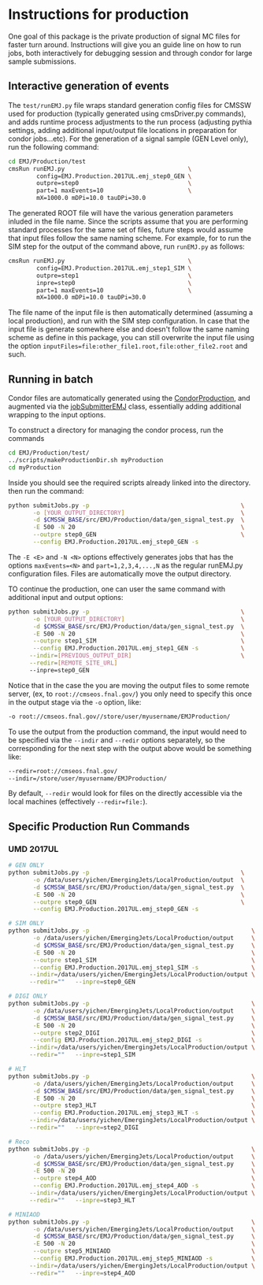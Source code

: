 # Instructions for production

One goal of this package is the private production of signal MC files for faster
turn around. Instructions will give you an guide line on how to run jobs, both
interactively for debugging session and through condor for large sample
submissions.

## Interactive generation of events

The `test/runEMJ.py` file wraps standard generation config files for CMSSW used
for production (typically generated using cmsDriver.py commands), and adds
runtime process adjustments to the run process (adjusting pythia settings, adding
additional input/output file locations in preparation for condor jobs...etc). For
the generation of a signal sample (GEN Level only), run the following command:

```bash
cd EMJ/Production/test
cmsRun runEMJ.py                                   \
        config=EMJ.Production.2017UL.emj_step0_GEN \
        outpre=step0                               \
        part=1 maxEvents=10                        \
        mX=1000.0 mDPi=10.0 tauDPi=30.0
```

The generated ROOT file will have the various generation parameters inluded in
the file name. Since the scripts assume that you are performing standard
processes for the same set of files, future steps would assume that input files
follow the same naming scheme. For example, for to run the SIM step for the
output of the command above, run `runEMJ.py` as follows:

```bash
cmsRun runEMJ.py                                   \
        config=EMJ.Production.2017UL.emj_step1_SIM \
        outpre=step1                               \
        inpre=step0                                \
        part=1 maxEvents=10                        \
        mX=1000.0 mDPi=10.0 tauDPi=30.0
```

The file name of the input file is then automatically determined (assuming a
local production), and run with the SIM step configuration. In case that the
input file is generate somewhere else and doesn't follow the same naming scheme
as define in this package, you can still overwrite the input file using the
option `inputFiles=file:other_file1.root,file:other_file2.root` and such.

## Running in batch

Condor files are automatically generated using the
[CondorProduction](https://github.com/kpedro88/CondorProduction), and augmented
via the [jobSubmitterEMJ](../python/jobSubmitter.py) class, essentially adding
additional wrapping to the input options.

To construct a directory for managing the condor process, run the commands

```bash
cd EMJ/Production/test/
../scripts/makeProductionDir.sh myProduction
cd myProduction
```

Inside you should see the required scripts already linked into the directory.
then run the command:

```bash
python submitJobs.py -p                                           \
       -o [YOUR_OUTPUT_DIRECTORY]                                 \
       -d $CMSSW_BASE/src/EMJ/Production/data/gen_signal_test.py  \
       -E 500 -N 20                                               \
       --outpre step0_GEN                                         \
       --config EMJ.Production.2017UL.emj_step0_GEN -s
```

The `-E <E>` and `-N <N>` options effectively generates jobs that has the options
`maxEvents=<N>` and `part=1,2,3,4,...,N` as the regular runEMJ.py configuration
files. Files are automatically move the output directory.

TO continue the production, one can user the same command with additional input
and output options:

```bash
python submitJobs.py -p                                           \
       -o [YOUR_OUTPUT_DIRECTORY]                                 \
       -d $CMSSW_BASE/src/EMJ/Production/data/gen_signal_test.py  \
       -E 500 -N 20                                               \
       --outpre step1_SIM                                         \
       --config EMJ.Production.2017UL.emj_step1_GEN -s            \
      --indir=[PREVIOUS_OUTPUT_DIR]                               \
      --redir=[REMOTE_SITE_URL]
      --inpre=step0_GEN
```

Notice that in the case the you are moving the output files to some remote
server, (ex, to `root://cmseos.fnal.gov/`) you only need to specify this once in
the output stage via the `-o` option, like:

```bash
-o root://cmseos.fnal.gov//store/user/myusername/EMJProduction/
```

To use the output from the production command, the input would need to be
specified via the `--indir` and `--redir` options separately, so the
corresponding for the next step with the output above would be something like:

```bash
--redir=root://cmseos.fnal.gov/
--indir=/store/user/myusername/EMJProduction/
```

By default, `--redir` would look for files on the directly accessible via the
local machines (effectively `--redir=file:`).

## Specific Production Run Commands

### UMD 2017UL

```bash
# GEN ONLY
python submitJobs.py -p                                           \
       -o /data/users/yichen/EmergingJets/LocalProduction/output  \
       -d $CMSSW_BASE/src/EMJ/Production/data/gen_signal_test.py  \
       -E 500 -N 20                                               \
       --outpre step0_GEN                                         \
       --config EMJ.Production.2017UL.emj_step0_GEN -s

# SIM ONLY
python submitJobs.py -p                                              \
       -o /data/users/yichen/EmergingJets/LocalProduction/output     \
       -d $CMSSW_BASE/src/EMJ/Production/data/gen_signal_test.py     \
       -E 500 -N 20                                                  \
       --outpre step1_SIM                                            \
       --config EMJ.Production.2017UL.emj_step1_SIM -s               \
      --indir=/data/users/yichen/EmergingJets/LocalProduction/output \
      --redir=""   --inpre=step0_GEN

# DIGI ONLY
python submitJobs.py -p                                              \
       -o /data/users/yichen/EmergingJets/LocalProduction/output     \
       -d $CMSSW_BASE/src/EMJ/Production/data/gen_signal_test.py     \
       -E 500 -N 20                                                  \
       --outpre step2_DIGI                                           \
       --config EMJ.Production.2017UL.emj_step2_DIGI -s              \
      --indir=/data/users/yichen/EmergingJets/LocalProduction/output \
      --redir=""   --inpre=step1_SIM

# HLT
python submitJobs.py -p                                              \
       -o /data/users/yichen/EmergingJets/LocalProduction/output     \
       -d $CMSSW_BASE/src/EMJ/Production/data/gen_signal_test.py     \
       -E 500 -N 20                                                  \
       --outpre step3_HLT                                            \
       --config EMJ.Production.2017UL.emj_step3_HLT -s               \
      --indir=/data/users/yichen/EmergingJets/LocalProduction/output \
      --redir=""   --inpre=step2_DIGI

# Reco
python submitJobs.py -p                                              \
       -o /data/users/yichen/EmergingJets/LocalProduction/output     \
       -d $CMSSW_BASE/src/EMJ/Production/data/gen_signal_test.py     \
       -E 500 -N 20                                                  \
       --outpre step4_AOD                                            \
       --config EMJ.Production.2017UL.emj_step4_AOD -s               \
      --indir=/data/users/yichen/EmergingJets/LocalProduction/output \
      --redir=""   --inpre=step3_HLT

# MINIAOD
python submitJobs.py -p                                              \
       -o /data/users/yichen/EmergingJets/LocalProduction/output     \
       -d $CMSSW_BASE/src/EMJ/Production/data/gen_signal_test.py     \
       -E 500 -N 20                                                  \
       --outpre step5_MINIAOD                                        \
       --config EMJ.Production.2017UL.emj_step5_MINIAOD -s           \
      --indir=/data/users/yichen/EmergingJets/LocalProduction/output \
      --redir=""   --inpre=step4_AOD

```
